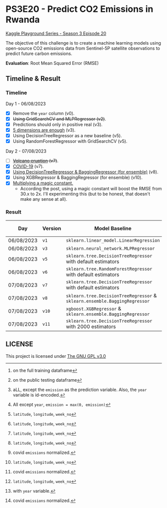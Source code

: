 # PS3E20 - Predict CO2 Emissions in Rwanda
[Kaggle Playground Series - Season 3 Episode 20](https://www.kaggle.com/competitions/playground-series-s3e20)

The objective of this challenge is to create a machine learning models using open-source CO2 emissions data from Sentinel-5P satellite observations to predict future carbon emissions.

**Evaluation**: Root Mean Squared Error (RMSE)

## Timeline & Result

### Timeline

Day 1 - 06/08/2023

- [x] Remove the `year` column (v0).
- [x] ~~Using GridSearchCV and MLPRegressor (v2)~~.
- [x] Predictions should only in positive real (v3). 
- [x] [5 dimensions are enough](https://www.kaggle.com/competitions/playground-series-s3e20/discussion/429278) (v3).
- [x] Using DecisionTreeRegressor as a new baseline (v5).
- [x] Using RandomForestRegressor with GridSearchCV (v5).

Day 2 - 07/08/2023

- [ ] ~~[Volcano eruption](https://www.kaggle.com/competitions/playground-series-s3e20/discussion/429232) (v7)~~.
- [x] [COVID-19](https://www.kaggle.com/competitions/playground-series-s3e20/discussion/429622) (v7).
- [x] [Using DecisionTreeRegressor & BaggingRegressor (for ensemble)](https://www.kaggle.com/code/johnsmith44/ps3e20-co2-emissions-in-rwanda-compact-trick) (v8). 
- [x] Using XGBRegressor & BaggingRegressor (for ensemble) (v10).
- [x] [Multiplying a magic constant.](https://www.kaggle.com/competitions/playground-series-s3e20/discussion/429675)
	- According the post, using a magic constant will boost the RMSE from 30.x to 2x. I'll experimenting this (but to be honest, that doesn't make any sense at all).



### Result

| Day        | Version | Model Baseline                                                             | Features     | RMSE (train)[^2] | RMSE (test)[^3] |
| ---------- | ------- | -------------------------------------------------------------------------- | ------------ | ---------------- | --------------- |
| 06/08/2023 | `v1`    | `sklearn.linear_model.LinearRegression`                                    | [^1]         | 142.25429        | 4851.07446      |
| 06/08/2023 | `v3`    | `sklearn.neural_network.MLPRegressor`                                      | [^7]         | 141.67652        | 166.10065       |
| 06/08/2023 | `v5`    | `sklearn.tree.DecisionTreeRegressor` with default estimators               | [^4]         | 15.09919         | 33.35922        |
| 06/08/2023 | `v6`    | `sklearn.tree.RandomForestRegressor` with default estimators               | [^4]         | 15.69964         | 33.05568        |
| 07/08/2023 | `v7`    | `sklearn.tree.DecisionTreeRegressor` with default estimators               | [^4]         | 11.48310         | 31.15227        |
| 07/08/2023 | `v8`    | `sklearn.tree.DecisionTreeRegressor` & `sklearn.ensemble.BaggingRegressor` | [^4][^6]     | 11.80345         | 31.66813        |
| 07/08/2023 | `v10`   | `xgboost.XGBRegressor` & `sklearn.ensemble.BaggingRegressor`               | [^4][^6]     | 16.64857         | 34.20177        |
| 07/08/2023 | `v11`   | `sklearn.tree.DecisionTreeRegressor` with 2000 estimators                  | [^4][^5][^6] | **4.612114**     | **31.06316**    |

[^1]: aLL, except the `emission` as the prediction variable. Also, the `year` variable is id-encoded.
[^4]: `latitude`, `longitude`, `week_no`
[^5]: with `year` variable.
[^6]: covid `emissions` normalized.
[^7]: All except `year`, `emission = max(0, emission)`
[^8]: clams in the compact trick to multiply the result with 1.06 will somehow boost the result.
[^2]: on the full training dataframe
[^3]: on the public testing dataframe

## LICENSE
This project is licensed under [The GNU GPL v3.0](LICENSE)